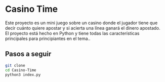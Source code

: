# Casino Time
Este proyecto es un mini juego sobre un casino donde el jugador tiene que decir cuánto quiere apostar y si acierta una línea ganará el dinero apostado. El proyecto está hecho en Python y tiene todas las características principales para principiantes en el tema.. 

## Pasos a seguir
```sh
git clone
cd Casino-Time
python3 index.py
